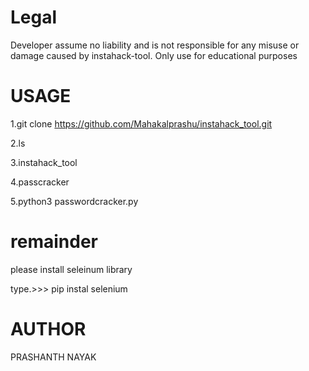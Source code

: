 # Legal
Developer assume no liability and is not responsible for any misuse or damage caused by instahack-tool.
Only use for educational purposes
# USAGE
1.git clone https://github.com/Mahakalprashu/instahack_tool.git




2.ls



3.instahack_tool



4.passcracker



5.python3 passwordcracker.py



# remainder
please install seleinum library



type.>>>  pip instal selenium





# AUTHOR
PRASHANTH NAYAK
